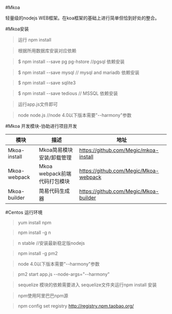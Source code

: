 #Mkoa

轻量级的nodejs WEB框架。在koa框架的基础上进行简单但恰到好处的整合。

#Mkoa安装

> 运行 npm install

> 根据所用数据库安装对应依赖

> $ npm install --save pg pg-hstore //pgsql 依赖安装

> $ npm install --save mysql //  mysql and mariadb 依赖安装

> $ npm install --save sqlite3

> $ npm install --save tedious // MSSQL 依赖安装

> 运行app.js文件即可

> node node.js   //node 4.0以下版本需要"--harmony"参数

#Mkoa 开发模块-协助进行项目开发

模块 | 描述 | 地址
----|------|----
Mkoa-install| Mkoa简易模块安装/卸载管理 |https://github.com/Megic/mkoa-install
Mkoa-webpack| Mkoa webpack前端代码打包模块 | https://github.com/Megic/Mkoa-webpack
Mkoa-builder | 简易代码生成器  | https://github.com/Megic/Mkoa-builder




#Centos 运行环境
> yum install npm

> npm install -g n

> n stable //安装最新稳定版nodejs 

> npm install -g pm2

> node 4.0以下版本需要"--harmony"参数

> pm2 start app.js --node-args="--harmony"

> sequelize 模块的依赖需要进入 sequelize文件夹运行npm install 安装

> npm使用阿里巴巴npm源

> npm config set registry http://registry.npm.taobao.org/